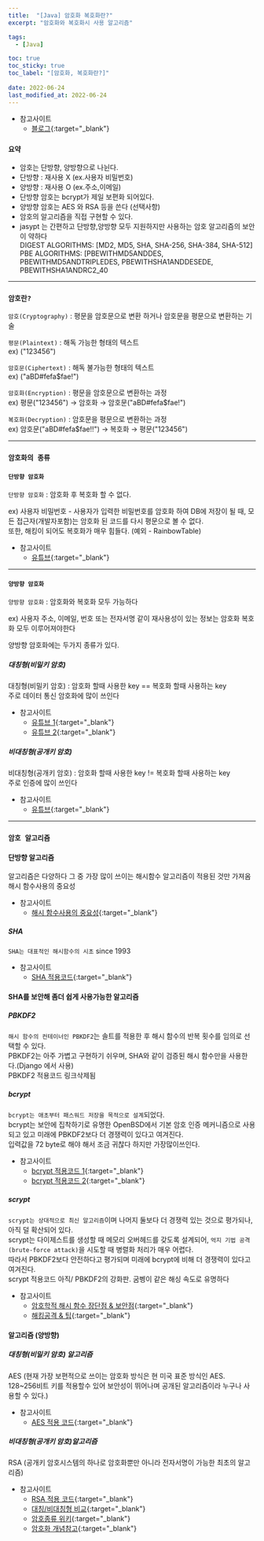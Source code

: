 ```yaml
---
title:  "[Java] 암호화 복호화란?"
excerpt: "암호화와 복호화시 사용 알고리즘"

tags:
  - [Java]

toc: true
toc_sticky: true
toc_label: "[암호화, 복호화란?]"
 
date: 2022-06-24
last_modified_at: 2022-06-24
---
```



- 참고사이트
  - [블로그](https://sieunlim.tistory.com/16){:target="_blank"}

### ``요약 ``

- 암호는 단방향, 양방향으로 나뉜다.
- 단방향 : 재사용 X (ex.사용자 비밀번호) 
- 양방향 : 재사용 O (ex.주소,이메일)
- 단방향 암호는 bcrypt가 제일 보편화 되어있다.
- 양방향 암호는 AES 와 RSA 등을 쓴다 (선택사항)
- 암호의 알고리즘을 직접 구현할 수 있다.
- jasypt 는 간편하고 단방향,양방향 모두 지원하지만 사용하는 암호 알고리즘의 보안이 약하다 <br>
DIGEST ALGORITHMS: [MD2, MD5, SHA, SHA-256, SHA-384, SHA-512] <br>
PBE ALGORITHMS: [PBEWITHMD5ANDDES, PBEWITHMD5ANDTRIPLEDES, PBEWITHSHA1ANDDESEDE, PBEWITHSHA1ANDRC2_40

<hr/>

### ``암호란? ``

`암호(Cryptography)` : 평문을 암호문으로 변환 하거나 암호문을 평문으로 변환하는 기술

`평문(Plaintext)` : 해독 가능한 형태의 텍스트 <br>
ex) ("123456")

`암호문(Ciphertext)` : 해독 불가능한 형태의 텍스트 <br>
ex) ("aBD#fefa$fae!") 

`암호화(Encryption)` : 평문을 암호문으로 변환하는 과정 <br>
ex) 평문("123456") → 암호화 → 암호문("aBD#fefa$fae!")

`복호화(Decryption)` : 암호문을 평문으로 변환하는 과정 <br>
ex) 암호문("aBD#fefa$fae!!") → 복호화 → 평문("123456")

<hr/>

### ``암호화의 종류 ``

#### `단방향 암호화` 

`단방향 암호화` : 암호화 후 복호화 할 수 없다.

ex) 사용자 비밀번호 - 사용자가 입력한 비밀번호를 암호화 하여 DB에 저장이 될 때, 모든 접근자(개발자포함)는 암호화 된 코드를 다시 평문으로 볼 수 없다. <br>
또한, 해킹이 되어도 복호화가 매우 힘들다. (예외 - RainbowTable) 

- 참고사이트
  - [유튜브](https://www.youtube.com/watch?v=TeIVhioUAXs){:target="_blank"}

<hr/>

#### `양방향 암호화`

`양방향 암호화` : 암호화와 복호화 모두 가능하다

ex) 사용자 주소, 이메일, 번호 또는 전자서명 같이 재사용성이 있는 정보는 암호화 복호화 모두 이루어져야한다

양방향 암호화에는 두가지 종류가 있다.

##### 대칭형(비밀키 암호) 

대칭형(비밀키 암호) : 암호화 할때 사용한 key == 복호화 할때 사용하는 key <br>
주로 데이터 통신 암호화에 많이 쓰인다 <br>

- 참고사이트 
  - [유튜브 1](https://www.youtube.com/watch?v=cs69fRxAzTQ){:target="_blank"}
  - [유튜브 2](https://www.youtube.com/watch?v=at9dA1Q4-M8){:target="_blank"}

##### 비대칭형(공개키 암호)

비대칭형(공개키 암호) : 암호화 할때 사용한 key != 복호화 할때 사용하는 key <br>
주로 인증에 많이 쓰인다 <br>

- 참고사이트 
  - [유튜브](https://www.youtube.com/watch?v=Qc1OqFv8b5Y){:target="_blank"}

<hr/>

### ``암호 알고리즘 ``

#### 단방향 알고리즘
알고리즘은 다양하다 그 중 가장 많이 쓰이는 해시함수 알고리즘이 적용된 것만 가져옴
해시 함수사용의 중요성 

- 참고사이트 
  - [해시 함수사용의 중요성](http://ppss.kr/archives/16823){:target="_blank"}

##### SHA

`SHA는 대표적인 해시함수의 시초` since 1993 <br>

- 참고사이트
  - [SHA 적용코드](http://blog.kindler.io/java-encrypt/){:target="_blank"}


#### SHA를 보안해 좀더 쉽게 사용가능한 알고리즘 <br>

##### PBKDF2 

`해시 함수의 컨테이너인 PBKDF2`는 솔트를 적용한 후 해시 함수의 반복 횟수를 임의로 선택할 수 있다. <br>
PBKDF2는 아주 가볍고 구현하기 쉬우며, SHA와 같이 검증된 해시 함수만을 사용한다.(Django 에서 사용) <br>
PBKDF2 적용코드 링크삭제됨 <br>

##### bcrypt 

`bcrypt는 애초부터 패스워드 저장을 목적으로 설계`되었다. <br>
bcrypt는 보안에 집착하기로 유명한 OpenBSD에서 기본 암호 인증 메커니즘으로 사용되고 있고   미래에 PBKDF2보다 더 경쟁력이 있다고 여겨진다. <br>
입력값을 72 byte로 해야 해서 조금 귀찮다 하지만 가장많이쓰인다. <br>

- 참고사이트
  - [bcrypt 적용코드 1](http://vip00112.tistory.com/39){:target="_blank"}
  - [bcrypt 적용코드 2](http://kingle1024.tistory.com/11){:target="_blank"}

##### scrypt 
`scrypt는 상대적으로 최신 알고리즘`이며 나머지 둘보다 더 경쟁력 있는 것으로 평가되나, 아직 덜 확산되어 있다. <br>
scrypt는 다이제스트를 생성할 때 메모리 오버헤드를 갖도록 설계되어, `억지 기법 공격(brute-force attack)`을 시도할 때 병렬화 처리가 매우 어렵다. <br>
따라서 PBKDF2보다 안전하다고 평가되며 미래에 bcrypt에 비해 더 경쟁력이 있다고 여겨진다. <br>
scrypt 적용코드 아직/ PBKDF2의 강화판. 굼벵이 같은 해싱 속도로 유명하다 <br>

- 참고사이트 
  - [암호학적 해시 함수 장단점 & 보안점](http://d2.naver.com/helloworld/318732){:target="_blank"}
  - [해킹공격 & 팁](http://www.codeok.net/%ED%8C%A8%EC%8A%A4%EC%9B%8C%EB%93%9C%20%EB%B3%B4%EC%95%88%EC%9D%98%20%EA%B8%B0%EC%88%A0){:target="_blank"} <br>

#### 알고리즘 (양방향)

##### 대칭형(비밀키 암호) 알고리즘
AES (현재 가장 보편적으로 쓰이는 암호화 방식은 현 미국 표준 방식인 AES. <br> 128~256비트 키를 적용할수 있어 보안성이 뛰어나며 공개된 알고리즘이라 누구나 사용할 수 있다.) <br>

- 참고사이트 
  - [AES 적용 코드](http://blog.kindler.io/java-encrypt/){:target="_blank"}

##### 비대칭형(공개키 암호)알고리즘
RSA (공개키 암호시스템의 하나로 암호화뿐만 아니라 전자서명이 가능한 최초의 알고리즘) <br>

- 참고사이트
  - [RSA 적용 코드](https://www.holaxprogramming.com/2017/06/12/encryption-with-rsa/){:target="_blank"}
  - [대칭/비대칭형 비교](https://sungjk.github.io/2016/09/30/Security.html){:target="_blank"}
  - [암호종류 위키](https://namu.wiki/w/%EC%95%94%ED%98%B8%20%EC%95%8C%EA%B3%A0%EB%A6%AC%EC%A6%98){:target="_blank"}
  - [암호화 개념참고](http://blog.kindler.io/java-encrypt/){:target="_blank"}

